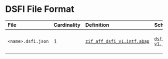 # DSFI File Format

File | Cardinality | Definition | Schema | Examples
:--- | :--- | :--- | :--- | :---
`<name>.dsfi.json` | 1 | [`zif_aff_dsfi_v1.intf.abap`](./type/zif_aff_dsfi_v1.intf.abap) | [`dsfi-v1.json`](./dsfi-v1.json) | [`z_aff_example_dsfi_ana.dsfi.json`](./examples/z_aff_example_dsfi_ana.dsfi.json) (Analytical engine)  <br/>[`z_aff_example_dsfi_sql.dsfi.json`](./examples/z_aff_example_dsfi_sql.dsfi.json) (SQL engine)
